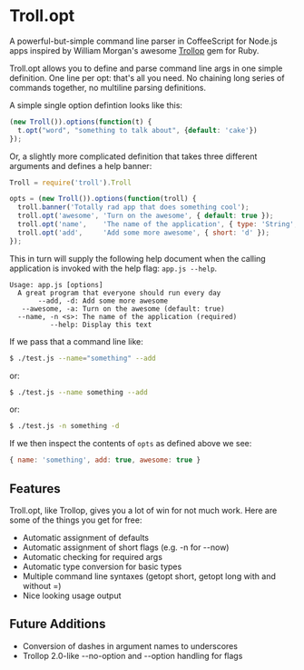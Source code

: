 Troll.opt
=========

A powerful-but-simple command line parser in CoffeeScript for Node.js
apps inspired by William Morgan's awesome
[Trollop](http://trollop.rubyforge.org/) gem for Ruby.

Troll.opt allows you to define and parse command line args in one
simple definition. One line per opt: that's all you need. No chaining
long series of commands together, no multiline parsing definitions.

A simple single option defintion looks like this:

```javascript
(new Troll()).options(function(t) {
  t.opt("word", "something to talk about", {default: 'cake'})
});
```

Or, a slightly more complicated definition that takes
three different arguments and defines a help banner:

```javascript
Troll = require('troll').Troll

opts = (new Troll()).options(function(troll) {
  troll.banner('Totally rad app that does something cool');
  troll.opt('awesome', 'Turn on the awesome', { default: true });
  troll.opt('name',    'The name of the application', { type: 'String', required: true });
  troll.opt('add',     'Add some more awesome', { short: 'd' });
});
```

This in turn will supply the following help document when the calling
application is invoked with the help flag: `app.js --help`.

```
Usage: app.js [options]
  A great program that everyone should run every day
       --add, -d: Add some more awesome
   --awesome, -a: Turn on the awesome (default: true)
  --name, -n <s>: The name of the application (required)
          --help: Display this text
```

If we pass that a command line like:

```bash
$ ./test.js --name="something" --add
```

or:

```bash
$ ./test.js --name something --add
```

or:

```bash
$ ./test.js -n something -d
```

If we then inspect the contents of `opts` as defined above we see:

```javascript
{ name: 'something', add: true, awesome: true }
```

Features
--------

Troll.opt, like Trollop, gives you a lot of win for not much work.  Here 
are some of the things you get for free:

 * Automatic assignment of defaults
 * Automatic assignment of short flags (e.g. -n for --now)
 * Automatic checking for required args
 * Automatic type conversion for basic types
 * Multiple command line syntaxes (getopt short, getopt long with and without =)
 * Nice looking usage output

Future Additions
---------------

 * Conversion of dashes in argument names to underscores
 * Trollop 2.0-like --no-option and --option handling for flags
